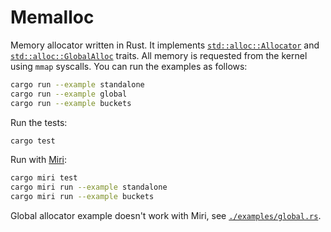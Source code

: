 # Memalloc

Memory allocator written in Rust. It implements
[`std::alloc::Allocator`](https://doc.rust-lang.org/std/alloc/trait.Allocator.html)
and [`std::alloc::GlobalAlloc`](https://doc.rust-lang.org/stable/std/alloc/trait.GlobalAlloc.html)
traits. All memory is requested from the kernel using `mmap` syscalls. You can
run the examples as follows:

```bash
cargo run --example standalone
cargo run --example global
cargo run --example buckets
```

Run the tests:

```bash
cargo test
```

Run with [Miri](https://github.com/rust-lang/miri):

```bash
cargo miri test
cargo miri run --example standalone
cargo miri run --example buckets
```

Global allocator example doesn't work with Miri, see
[`./examples/global.rs`](./examples/global.rs).
